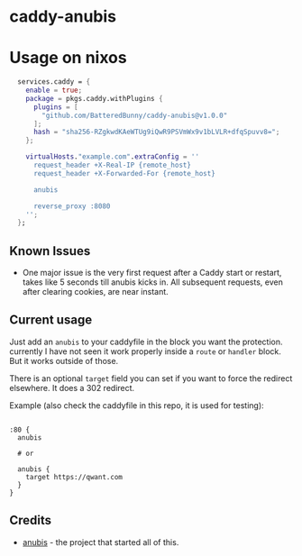 # caddy-anubis

# Usage on nixos

```nix
  services.caddy = {
    enable = true;
    package = pkgs.caddy.withPlugins {
      plugins = [
        "github.com/BatteredBunny/caddy-anubis@v1.0.0"
      ];
      hash = "sha256-RZgkwdKAeWTUg9iQwR9PSVmWx9v1bLVLR+dfqSpuvv8=";
    };

    virtualHosts."example.com".extraConfig = ''
      request_header +X-Real-IP {remote_host}
      request_header +X-Forwarded-For {remote_host}

      anubis

      reverse_proxy :8080
    '';
  };
```

## Known Issues

- One major issue is the very first request after a Caddy start or restart, takes like 5 seconds till anubis kicks in. All subsequent requests, even after clearing cookies, are near instant.

## Current usage

Just add an `anubis` to your caddyfile in the block you want the protection. currently I have not seen it work properly inside a `route` or `handler` block. But it works outside of those.

There is an optional `target` field you can set if you want to force the redirect elsewhere. It does a 302 redirect.

Example (also check the caddyfile in this repo, it is used for testing):

```caddy

:80 {
  anubis

  # or 

  anubis {
    target https://qwant.com
  }
}
```

## Credits

- [anubis](github.com/TecharoHQ/anubis) - the project that started all of this.
